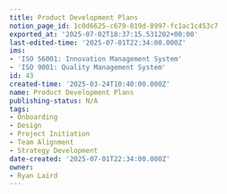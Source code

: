 ```yaml
---
title: Product Development Plans
notion_page_id: 1c0d6625-c679-819d-8997-fc1ac1c453c7
exported_at: '2025-07-02T18:37:15.531202+00:00'
last-edited-time: '2025-07-01T22:34:00.000Z'
ims:
- 'ISO 56001: Innovation Management System'
- 'ISO 9001: Quality Management System'
id: 43
created-time: '2025-03-24T10:40:00.000Z'
name: Product Development Plans
publishing-status: N/A
tags:
- Onboarding
- Design
- Project Initiation
- Team Alignment
- Strategy Development
date-created: '2025-07-01T22:34:00.000Z'
owner:
- Ryan Laird
---
```


